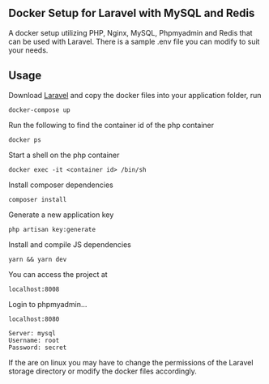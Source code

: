 ## Docker Setup for Laravel with MySQL and Redis

A docker setup utilizing PHP, Nginx, MySQL, Phpmyadmin and Redis that can be used with Laravel. There is a sample .env
file you can modify to suit your needs.

## Usage

Download [Laravel](https://github.com/laravel/laravel) and copy the docker files into your application folder, run

```
docker-compose up
```

Run the following to find the container id of the php container

```
docker ps
```

Start a shell on the php container

```
docker exec -it <container id> /bin/sh
```

Install composer dependencies

```
composer install
```

Generate a new application key

```
php artisan key:generate
```

Install and compile JS dependencies

```
yarn && yarn dev
```

You can access the project at

```
localhost:8008
```

Login to phpmyadmin...

```
localhost:8080

Server: mysql
Username: root
Password: secret
```

If the are on linux you may have to change the permissions of the Laravel storage directory or modify the
docker files accordingly.